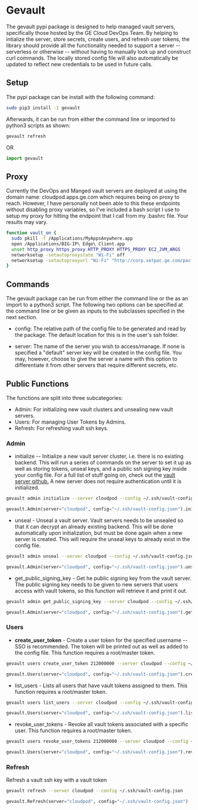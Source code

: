 # Gevault

The gevault pypi package is designed to help managed vault servers, specifically those hosted by the GE Cloud DevOps Team.  By helping to intialize the server, store secrets, create users, and refresh user tokens, the library should provide all the functionality needed to support a server -- serverless or otherwise -- without having to manually look up and construct curl commands.  The locally stored config file will also automatically be updated to reflect new credentials to be used in future calls.

## Setup

The pypi package can be install with the following command:

```bash
sudo pip3 install -I gevault
```

Afterwards, it can be run from either the command line or imported to python3 scripts as shown:

```bash
gevault refresh
```

OR

```python
import gevault
```

## Proxy

Currently the DevOps and Manged vault servers are deployed at using the domain name: cloudpod.apps.ge.com which requires being on proxy to reach.  However, I have personally not been able to this these endpoints without disabling proxy variables, so I've included a bash script I use to setup my proxy for hitting the endpoint that I call from my .bashrc file.  Your results may vary.

```bash
function vault_on {
  sudo pkill -f /Applications/MyAppsAnywhere.app
  open /Applications/BIG-IP\ Edge\ Client.app
  unset http_proxy https_proxy HTTP_PROXY HTTPS_PROXY EC2_JVM_ARGS
  networksetup -setautoproxystate "Wi-Fi" off
  networksetup -setautoproxyurl "Wi-Fi" "http://corp.setpac.ge.com/pac.pac"
}
```

## Commands

The gevault package can be run from either the command line or the as an import to a python3 script.  The following two options can be specified at the command line or be given as inputs to the subclasses specified in the next section.

* config: The relative path of the config file to be generated and read by the package.  The default location for this is in the user's ssh folder.

* server:  The name of the server you wish to access/manage.  If none is specified a "default" server key will be created in the config file.  You may, however, choose to give the server a name with this option to differentiate it from other servers that require different secrets, etc.

## Public Functions

The functions are split into three subcategories:

- Admin:  For initializing new vault clusters and unsealing new vault servers.
- Users:  For managing User Tokens by Admins.
- Refresh:  For refreshing vault ssh keys.

### Admin

* initialize -- Initialize a new vault server cluster, i.e. there is no existing backend.  This will run a series of commands on the server to set it up as well as storing tokens, unseal keys, and a public ssh signing key inside your config file.  For a full list of stuff going on, check out the [vault server github.](https://github.build.ge.com/cloudpod/vault)  A new server does not require authentication until it is initialized.

```bash
gevault admin initialize --server cloudpod --config ~/.ssh/vault-config.json
```

```python
gevault.Admin(server="cloudpod", config="~/.ssh/vault-config.json").initialize()
```

* unseal - Unseal a vault server.  Vault servers needs to be unsealed so that it can decrypt an already existing backend.  This will be done automatically upon initialization, but must be done again when a new server is created.  This will require the unseal keys to already exist in the config file.

```bash
gevault admin unseal --server cloudpod --config ~/.ssh/vault-config.json
```

```python
gevault.Admin(server="cloudpod", config="~/.ssh/vault-config.json").unseal()
```

* get_public_signing_key - Get he public signing key from the vault server.  The public signing key needs to be given to new servers that users access with vault tokens, so this function will retrieve it and print it out.

```bash
gevault admin get_public_signing_key --server cloudpod --config ~/.ssh/vault-config.json
```

```python
gevault.Admin(server="cloudpod", config="~/.ssh/vault-config.json").get_public_signing_key()
```


### Users

* **create_user_token** - Create a user token for the specified username -- SSO is recommended.  The token will be printed out as well as added to the config file.  This function requires a root/master token.

```bash
gevault users create_user_token 212000000 --server cloudpod --config ~/.ssh/vault-config.json
```

```python
gevault.Users(server="cloudpod", config="~/.ssh/vault-config.json").create_user_token("212000000")
```

* list_users - Lists all users that have vault tokens assigned to them.  This function requires a root/master token.

```bash
gevault users list_users --server cloudpod --config ~/.ssh/vault-config.json
```

```python
gevault.Users(server="cloudpod", config="~/.ssh/vault-config.json").list_users()
```

* revoke_user_tokens - Revoke all vault tokens associated with a specific user.  This function requires a root/master token.

```bash
gevault users revoke_user_tokens 212000000 --server cloudpod --config ~/.ssh/vault-config.json
```

```python
gevault.Users(server="cloudpod", config="~/.ssh/vault-config.json").revoke_user_tokens("212000000")
```

### Refresh

Refresh a vault ssh key with a vault token

```bash
gevault refresh --server cloudpod --config ~/.ssh/vault-config.json
```

```python
gevault.Refresh(server="cloudpod", config="~/.ssh/vault-config.json")
```